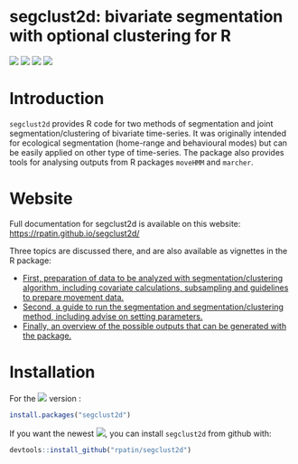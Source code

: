 segclust2d: bivariate segmentation with optional clustering for R
================

[![](https://www.r-pkg.org/badges/version/segclust2d?color=orange)](https://cran.r-project.org/package=segclust2d)
[![](http://cranlogs.r-pkg.org/badges/grand-total/segclust2d?color=yellow)](https://cran.r-project.org/package=segclust2d)
[![](https://img.shields.io/badge/devel%20version-0.3.0-blue.svg)](https://github.com/rpatin/segclust2d)
[![](https://img.shields.io/github/last-commit/rpatin/segclust2d.svg)](https://github.com/rpatin/segclust2d/commits/master)

# Introduction

`segclust2d` provides R code for two methods of segmentation and joint
segmentation/clustering of bivariate time-series. It was originally
intended for ecological segmentation (home-range and behavioural modes)
but can be easily applied on other type of time-series. The package also
provides tools for analysing outputs from R packages `moveHMM` and
`marcher`.

# Website

Full documentation for segclust2d is available on this website:
<https://rpatin.github.io/segclust2d/>

Three topics are discussed there, and are also available as vignettes in
the R package:

-   [First, preparation of data to be analyzed with
    segmentation/clustering algorithm, including covariate calculations,
    subsampling and guidelines to prepare movement
    data.](https://rpatin.github.io/segclust2d/articles/v01_preparing_data.html)
-   [Second, a guide to run the segmentation and segmentation/clustering
    method, including advise on setting
    parameters.](https://rpatin.github.io/segclust2d/articles/v02_run_segclust2d.html)
-   [Finally, an overview of the possible outputs that can be generated
    with the
    package.](https://rpatin.github.io/segclust2d/articles/v03_explore_outputs.html)

# Installation

For the
[![](https://www.r-pkg.org/badges/version/segclust2d?color=orange)](https://cran.r-project.org/package=segclust2d)
version :

``` r
install.packages("segclust2d")
```

If you want the newest
[![](https://img.shields.io/badge/devel%20version-0.3.0-blue.svg)](https://github.com/rpatin/segclust2d),
you can install `segclust2d` from github with:

``` r
devtools::install_github("rpatin/segclust2d")
```
